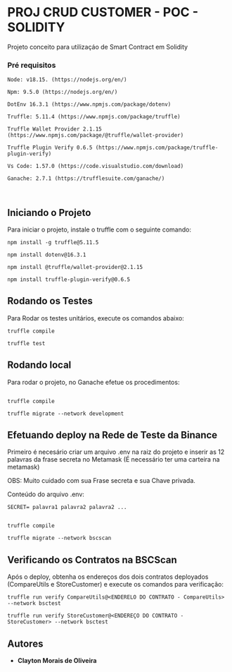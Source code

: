 # PROJ CRUD CUSTOMER - POC - SOLIDITY
Projeto conceito para utilizaçáo de Smart Contract em Solidity


### Pré requisitos

```
Node: v18.15. (https://nodejs.org/en/)

Npm: 9.5.0 (https://nodejs.org/en/)

DotEnv 16.3.1 (https://www.npmjs.com/package/dotenv)

Truffle: 5.11.4 (https://www.npmjs.com/package/truffle)

Truffle Wallet Provider 2.1.15 (https://www.npmjs.com/package/@truffle/wallet-provider)

Truffle Plugin Verify 0.6.5 (https://www.npmjs.com/package/truffle-plugin-verify)

Vs Code: 1.57.0 (https://code.visualstudio.com/download)

Ganache: 2.7.1 (https://trufflesuite.com/ganache/)



```

## Iniciando o Projeto

Para iniciar o projeto, instale o truffle com o seguinte comando:

```
npm install -g truffle@5.11.5

npm install dotenv@16.3.1

npm install @truffle/wallet-provider@2.1.15

npm install truffle-plugin-verify@0.6.5

```

## Rodando os Testes

Para Rodar os testes unitários, execute os comandos abaixo:

```
truffle compile

truffle test
```

## Rodando local

Para rodar o projeto, no Ganache efetue os procedimentos:

```

truffle compile

truffle migrate --network development

```

## Efetuando deploy na Rede de Teste da Binance

Primeiro é necesário criar um arquivo .env na raiz do projeto e inserir as 12 palavras da frase secreta no Metamask 
(É necessário ter uma carteira na metamask)

OBS: Muito cuidado com sua Frase secreta e sua Chave privada.

Conteúdo do arquivo .env: 

```
SECRET= palavra1 palavra2 palavra2 ...
```


```

truffle compile

truffle migrate --network bscscan

```

## Verificando os Contratos na BSCScan

Após o deploy, obtenha os endereços dos dois contratos deployados (CompareUtils e StoreCustomer) e execute
os comandos para verificação:

```
truffle run verify CompareUtils@<ENDERELO DO CONTRATO - CompareUtils> --network bsctest 

truffle run verify StoreCustomer@<ENDEREÇO DO CONTRATO - StoreCustomer> --network bsctest 

```




## Autores

* **Clayton Morais de Oliveira** 
